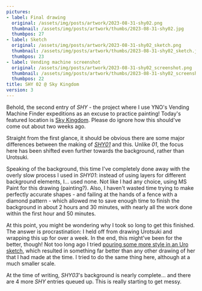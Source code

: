 ```yaml
---
pictures:
- label: Final drawing
  original: /assets/img/posts/artwork/2023-08-31-shy02.png
  thumbnail: /assets/img/posts/artwork/thumbs/2023-08-31-shy02.jpg
  thumbpos: 27
- label: Sketch
  original: /assets/img/posts/artwork/2023-08-31-shy02_sketch.png
  thumbnail: /assets/img/posts/artwork/thumbs/2023-08-31-shy02_sketch.jpg
  thumbpos: 23
- label: Vending machine screenshot
  original: /assets/img/posts/artwork/2023-08-31-shy02_screenshot.png
  thumbnail: /assets/img/posts/artwork/thumbs/2023-08-31-shy02_screenshot.jpg
  thumbpos: 22
title: SHY 02 @ Sky Kingdom
version: 3
---
```

Behold, the second entry of *SHY* - the project where I use YNO's Vending Machine Finder expeditions as an excuse to practice painting!
Today's featured location is [Sky Kingdom](https://yume.wiki/2kki/Sky_Kingdom).
Please do ignore how this should've come out about two weeks ago.

Straight from the first glance, it should be obvious there are some major differences between the making of [*SHY01*](/artwork/2023-08-12-shy01) and this.
Unlike *01*, the focus here has been shifted even further towards the background, rather than Urotsuki.

Speaking of the background, this time I've completely done away with the overly slow process I used in *SHY01*: instead of using layers for different background elements, I... used none.
Not like I had any choice, using MS Paint for this drawing (painting?).
Also, I haven't wasted time trying to make perfectly accurate shapes - and failing at the hands of a fence with a diamond pattern - which allowed me to save enough time to finish the background in about 2 hours and 30 minutes, with nearly all the work done within the first hour and 50 minutes.

At this point, you might be wondering why I took so long to get this finished.
The answer is procrastination: I held off from drawing Urotsuki and wrapping this up for over a week.
In the end, this might've been for the better, though!
Not too long ago I tried [pouring some more style in an Uro sketch](/artwork/2023-08-27-urostylish), which resulted in something far better than any other drawing of her that I had made at the time.
I tried to do the same thing here, although at a much smaller scale.

At the time of writing, *SHY03*'s background is nearly complete... and there are 4 more *SHY* entries queued up.
This is really starting to get messy.
